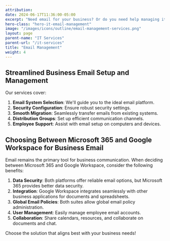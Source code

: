 ```yaml
---
attribution:
date: 2024-06-17T11:36:00-05:00
excerpt: "Need email for your business? Or do you need help managing it? We can help!"
hero-class: "hero-it-email-management"
image: "/images/icons/outline/email-management-services.png"
layout: page
parent-name: "IT Services"
parent-url: "/it-services"
title: "Email Management"
weight: 4
---
```


## Streamlined Business Email Setup and Management

Our services cover:

1. **Email System Selection**: We'll guide you to the ideal email platform.
2. **Security Configuration**: Ensure robust security settings.
3. **Smooth Migration**: Seamlessly transfer emails from existing systems.
4. **Distribution Groups**: Set up efficient communication channels.
5. **Employee Support**: Assist with email setup on computers and devices.

## Choosing Between Microsoft 365 and Google Workspace for Business Email

Email remains the primary tool for business communication. When deciding between Microsoft 365 and Google Workspace, consider the following benefits:

1. **Data Security**: Both platforms offer reliable email options, but Microsoft 365 provides better data security.
2. **Integration**: Google Workspace integrates seamlessly with other business applications for documents and spreadsheets.
3. **Global Email Policies**: Both suites allow global email policy administration.
4. **User Management**: Easily manage employee email accounts.
5. **Collaboration**: Share calendars, resources, and collaborate on documents and chat.

Choose the solution that aligns best with your business needs!
